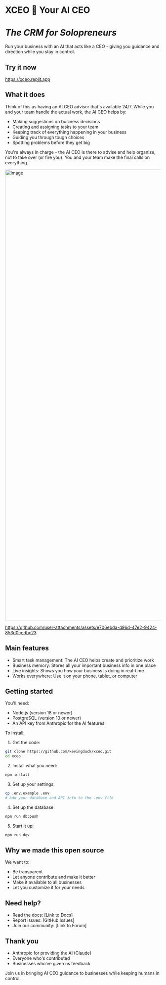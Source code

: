# XCEO 🙅 Your AI CEO
# *The CRM for Solopreneurs*

Run your business with an AI that acts like a CEO - giving you guidance and direction while you stay in control.

## Try it now

https://xceo.replit.app

## What it does

Think of this as having an AI CEO advisor that's available 24/7. While you and your team handle the actual work, the AI CEO helps by:
- Making suggestions on business decisions
- Creating and assigning tasks to your team
- Keeping track of everything happening in your business
- Guiding you through tough choices
- Spotting problems before they get big

You're always in charge - the AI CEO is there to advise and help organize, not to take over (or fire you). You and your team make the final calls on everything.

<img width="1458" alt="image" src="https://github.com/user-attachments/assets/c8a857bb-fa14-4ce3-b033-6b4a8dca4782" />

https://github.com/user-attachments/assets/e706ebda-d96d-47e2-9424-853d0cedbc23

## Main features

- Smart task management: The AI CEO helps create and prioritize work
- Business memory: Stores all your important business info in one place
- Live insights: Shows you how your business is doing in real-time
- Works everywhere: Use it on your phone, tablet, or computer

## Getting started

You'll need:
- Node.js (version 18 or newer)
- PostgreSQL (version 13 or newer)
- An API key from Anthropic for the AI features

To install:

1. Get the code:
```bash
git clone https://github.com/kevingduck/xceo.git
cd xceo
```

2. Install what you need:
```bash
npm install
```

3. Set up your settings:
```bash
cp .env.example .env
# Add your database and API info to the .env file
```

4. Set up the database:
```bash
npm run db:push
```

5. Start it up:
```bash
npm run dev
```

## Why we made this open source

We want to:
- Be transparent
- Let anyone contribute and make it better
- Make it available to all businesses
- Let you customize it for your needs

## Need help?

- Read the docs: [Link to Docs]
- Report issues: [GitHub Issues]
- Join our community: [Link to Forum]

## Thank you

- Anthropic for providing the AI (Claude)
- Everyone who's contributed
- Businesses who've given us feedback

Join us in bringing AI CEO guidance to businesses while keeping humans in control.
